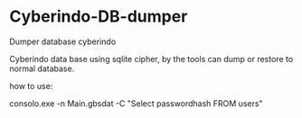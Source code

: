 # Cyberindo-DB-dumper
Dumper database cyberindo

Cyberindo data base using sqlite cipher, by the tools can dump or restore to normal database.

how to use:

consolo.exe -n Main.gbsdat -C "Select passwordhash FROM users"



